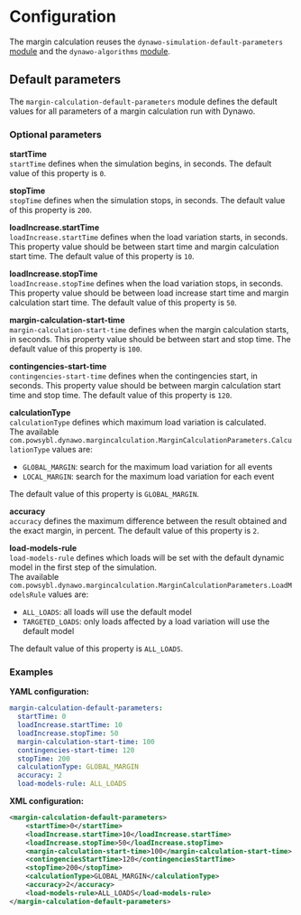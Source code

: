 # Configuration

The margin calculation reuses the `dynawo-simulation-default-parameters` [module](../dynamic_simulation/configuration.md#default-parameters) and the `dynawo-algorithms` [module](../dynamic_security_analysis/configuration.md#dynawo-algorithms-properties).

## Default parameters
The `margin-calculation-default-parameters` module defines the default values for all parameters of a margin calculation run with Dynawo.  

### Optional parameters

**startTime**  
`startTime` defines when the simulation begins, in seconds.
The default value of this property is `0`.

**stopTime**  
`stopTime` defines when the simulation stops, in seconds.
The default value of this property is `200`.

**loadIncrease.startTime**  
`loadIncrease.startTime` defines when the load variation starts, in seconds.
This property value should be between start time and margin calculation start time.
The default value of this property is `10`.

**loadIncrease.stopTime**  
`loadIncrease.stopTime` defines when the load variation stops, in seconds.
This property value should be between load increase start time and margin calculation start time.
The default value of this property is `50`.

**margin-calculation-start-time**  
`margin-calculation-start-time` defines when the margin calculation starts, in seconds.
This property value should be between start and stop time.
The default value of this property is `100`.

**contingencies-start-time**  
`contingencies-start-time` defines when the contingencies start, in seconds.
This property value should be between margin calculation start time and stop time.
The default value of this property is `120`.

**calculationType**  
`calculationType` defines which maximum load variation is calculated.  
The available `com.powsybl.dynawo.margincalculation.MarginCalculationParameters.CalculationType` values are:
- `GLOBAL_MARGIN`: search for the maximum load variation for all events
- `LOCAL_MARGIN`: search for the maximum load variation for each event

The default value of this property is `GLOBAL_MARGIN`.

**accuracy**  
`accuracy` defines the maximum difference between the result obtained and the exact margin, in percent.
The default value of this property is `2`.

**load-models-rule**  
`load-models-rule` defines which loads will be set with the default dynamic model in the first step of the simulation.  
The available `com.powsybl.dynawo.margincalculation.MarginCalculationParameters.LoadModelsRule` values are:
- `ALL_LOADS`: all loads will use the default model
- `TARGETED_LOADS`: only loads affected by a load variation will use the default model

The default value of this property is `ALL_LOADS`.


### Examples

**YAML configuration:**
```yaml
margin-calculation-default-parameters:
  startTime: 0
  loadIncrease.startTime: 10
  loadIncrease.stopTime: 50
  margin-calculation-start-time: 100
  contingencies-start-time: 120
  stopTime: 200
  calculationType: GLOBAL_MARGIN
  accuracy: 2
  load-models-rule: ALL_LOADS
```

**XML configuration:**
```xml
<margin-calculation-default-parameters>
    <startTime>0</startTime>
    <loadIncrease.startTime>10</loadIncrease.startTime>
    <loadIncrease.stopTime>50</loadIncrease.stopTime>
    <margin-calculation-start-time>100</margin-calculation-start-time>
    <contingenciesStartTime>120</contingenciesStartTime>
    <stopTime>200</stopTime>
    <calculationType>GLOBAL_MARGIN</calculationType>
    <accuracy>2</accuracy>
    <load-models-rule>ALL_LOADS</load-models-rule>
</margin-calculation-default-parameters>
```
